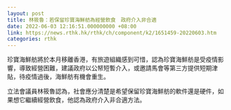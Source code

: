 ```yaml
---
layout: post
title: 林筱魯：若保留珍寶海鮮舫為經營飲食　政府介入非合適
date: 2022-06-03 12:16:51.000000000 +08:00
link: https://news.rthk.hk/rthk/ch/component/k2/1651459-20220603.htm
categories: rthk
---
```


珍寶海鮮舫將於本月移離香港，有旅遊組織感到可惜，認為珍寶海鮮舫是受疫情影響，導致經營困難，建議政府以公帑短暫介入，或邀請馬會等第三方提供短期津貼，待疫情過後，海鮮舫有機會重生。

立法會議員林筱魯認為，社會應分清楚是希望保留珍寶海鮮舫的軟件還是硬件，如果想它繼續經營飲食，他認為政府介入非合適方法。
